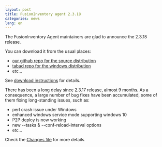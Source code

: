 ```yaml
---
layout: post
title: FusionInventory agent 2.3.18
categories: news
lang: en
---
```


The FusionInventory Agent maintainers are glad to announce the 2.3.18 release.

You can download it from the usual places:

* [our github repo for the source distribution](https://github.com/fusioninventory/fusioninventory-agent/releases/tag/2.3.18)
* [tabad repo for the windows distribution](https://github.com/tabad/fusioninventory-agent-windows-installer/releases/tag/2.3.18)
* etc...

See [download instructions](https://documentation.fusioninventory.org/%20FusionInventory_agent/%20%20%20Installation/windows/) for details.

There has been a long delay since 2.3.17 release, almost 9 months. As a consequence, a large number of bug fixes have been accumulated, some of them fixing long-standing issues, such as:

- perl crash issue under Windows
- enhanced windows service mode supporting windows 10
- P2P deploy is now working
- new --tasks & --conf-reload-interval options
- etc...

Check the [Changes file](https://github.com/fusioninventory/fusioninventory-agent/blob/2.3.18/Changes) for more details.
